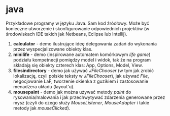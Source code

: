 # java
Przykładowe programy w języku Java. Sam kod źródłowy. Może być konieczne utworzenie i skonfigurowanie odpowiednich projektów (w środowiskach IDE takich jak Netbeans, Eclipse lub Intellij).

1. **calculator** - demo ilustrujące ideę delegowania zadań do wykonania przez wyspecjalizowane obiekty klas.
2. **minilife** - demo (inspirowane automatem komórkowym *life game*) podziału kompetnecji pomiędzy model i widok, tak że na program składają się obiekty czterech klas: App, Options, Model, View.
3. **filesindirectory** - demo jak używać *JFileChooser* (w tym jak zrobić lokalizację, czyli polskie teksty w *JFileChooser*), jak używać *File*, negocjowanie LaF, tworzenie okienka z guzikiem i zastosowanie menadżera układu (layout'u).
4. **mousepaint** - demo jak można używać metody *paint* do rysowania/malowania i jak przechwytywać zdarzenia generowane przez mysz (czyli do czego służy *MouseListener*, *MouseAdapter* i takie metody jak *mouseClicked*).
